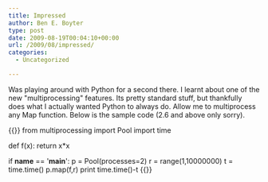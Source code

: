 ```yaml
---
title: Impressed
author: Ben E. Boyter
type: post
date: 2009-08-19T00:04:10+00:00
url: /2009/08/impressed/
categories:
  - Uncategorized

---
```

Was playing around with Python for a second there. I learnt about one of the new "multiprocessing" features. Its pretty standard stuff, but thankfully does what I actually wanted Python to always do. Allow me to multiprocess any Map function. Below is the sample code (2.6 and above only sorry).

{{<highlight python>}}
from multiprocessing import Pool
import time

def f(x):
  return x*x

if __name__ == '__main__':
  p = Pool(processes=2)
  r = range(1,10000000)
  t = time.time()
  p.map(f,r)
  print time.time()-t
{{</highlight>}}